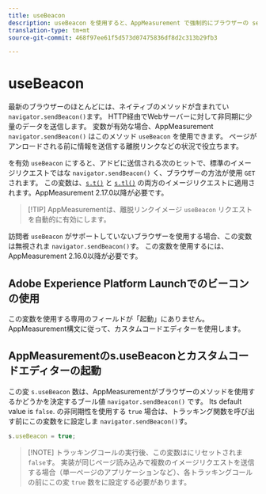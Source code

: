 ```yaml
---
title: useBeacon
description: useBeacon を使用すると、AppMeasurement で強制的にブラウザーの sendBeacon API を使用できます
translation-type: tm+mt
source-git-commit: 468f97ee61f5d573d07475836df8d2c313b29fb3

---
```



# useBeacon

最新のブラウザーのほとんどには、ネイティブのメソッドが含まれてい `navigator.sendBeacon()`ます。 HTTP経由でWebサーバーに対して非同期に少量のデータを送信します。 変数が有効な場合、AppMeasurement `navigator.sendBeacon()` はこのメソッド `useBeacon` を使用できます。 ページがアンロードされる前に情報を送信する離脱リンクなどの状況で役立ちます。

を有効 `useBeacon` にすると、アドビに送信される次のヒットで、標準のイメージリクエストではな `navigator.sendBeacon()` く、ブラウザーの方法が使用 `GET` されます。 この変数は、[`s.t()`](../functions/t-method.md) と [`s.tl()`](../functions/tl-method.md) の両方のイメージリクエストに適用されます。AppMeasurement 2.17.0以降が必要です。

> [!TIP] AppMeasurementは、離脱リンクイメージ `useBeacon` リクエストを自動的に有効にします。

訪問者 `useBeacon` がサポートしていないブラウザーを使用する場合、この変数は無視されま `navigator.sendBeacon()`す。 この変数を使用するには、AppMeasurement 2.16.0以降が必要です。

## Adobe Experience Platform Launchでのビーコンの使用

この変数を使用する専用のフィールドが「起動」にありません。 AppMeasurement構文に従って、カスタムコードエディターを使用します。

## AppMeasurementのs.useBeaconとカスタムコードエディターの起動

この変 `s.useBeacon` 数は、AppMeasurementがブラウザーのメソッドを使用するかどうかを決定するブール値 `navigator.sendBeacon()` です。 Its default value is `false`. の非同期性を使用する `true` 場合は、トラッキング関数を呼び出す前にこの変数をに設定しま `navigator.sendBeacon()`す。

```js
s.useBeacon = true;
```

> [!NOTE] トラッキングコールの実行後、この変数はにリセットされま `false`す。 実装が同じページ読み込みで複数のイメージリクエストを送信する場合（単一ページのアプリケーションなど）、各トラッキングコールの前にこの変 `true` 数をに設定する必要があります。
